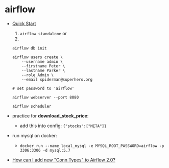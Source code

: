 # airflow

- [Quick Start](https://airflow.apache.org/docs/apache-airflow/stable/start.html)
  1. `airflow standalone` or
  2.
  ```
  airflow db init

  airflow users create \
      --username admin \
      --firstname Peter \
      --lastname Parker \
      --role Admin \
      --email spiderman@superhero.org
  
  # set password to 'airflow'

  airflow webserver --port 8080

  airflow scheduler
  ```

- practice for **download_stock_price**:
  - add this into config: `{"stocks":["META"]}`

- run mysql on docker:
  - `docker run --name local_mysql -e MYSQL_ROOT_PASSWORD=airflow -p 3306:3306 -d mysql:5.7`

- [How can I add new "Conn Types" to Airflow 2.0?](https://stackoverflow.com/questions/65890511/how-can-i-add-new-conn-types-to-airflow-2-0)